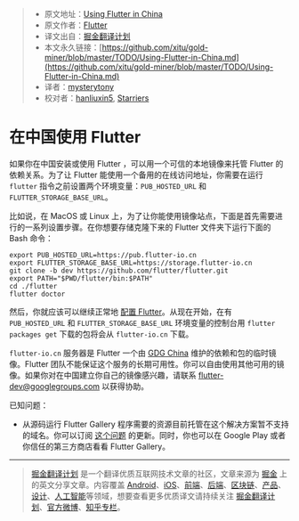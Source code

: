 > * 原文地址：[Using Flutter in China](https://github.com/flutter/flutter/wiki/Using-Flutter-in-China)
> * 原文作者：[Flutter](https://github.com/flutter)
> * 译文出自：[掘金翻译计划](https://github.com/xitu/gold-miner)
> * 本文永久链接：[https://github.com/xitu/gold-miner/blob/master/TODO/Using-Flutter-in-China.md](https://github.com/xitu/gold-miner/blob/master/TODO/Using-Flutter-in-China.md)
> * 译者：[mysterytony](https://github.com/mysterytony)
> * 校对者：[hanliuxin5](https://github.com/hanliuxin5), [Starriers](https://github.com/Starriers)

# 在中国使用 Flutter

如果你在中国安装或使用 Flutter ，可以用一个可信的本地镜像来托管 Flutter 的依赖关系。为了让 Flutter 能使用一个备用的在线访问地址，你需要在运行 `flutter` 指令之前设置两个环境变量：`PUB_HOSTED_URL` 和 `FLUTTER_STORAGE_BASE_URL`。

比如说，在 MacOS 或 Linux 上，为了让你能使用镜像站点，下面是首先需要进行的一系列设置步骤。在你想要存储克隆下来的 Flutter 文件夹下运行下面的 Bash 命令：

```source-shell
export PUB_HOSTED_URL=https://pub.flutter-io.cn
export FLUTTER_STORAGE_BASE_URL=https://storage.flutter-io.cn
git clone -b dev https://github.com/flutter/flutter.git
export PATH="$PWD/flutter/bin:$PATH"
cd ./flutter
flutter doctor
```

然后，你就应该可以继续正常地 [配置 Flutter](https://flutter.io/setup/)。从现在开始，在有 `PUB_HOSTED_URL` 和 `FLUTTER_STORAGE_BASE_URL` 环境变量的控制台用 `flutter packages get` 下载的包将会从 `flutter-io.cn` 下载。

`flutter-io.cn` 服务器是 Flutter 一个由 [GDG China](http://www.chinagdg.com/) 维护的依赖和包的临时镜像。Flutter 团队不能保证这个服务的长期可用性。你可以自由使用其他可用的镜像。如果你对在中国建立你自己的镜像感兴趣，请联系 [flutter-dev@googlegroups.com](mailto:flutter-dev@googlegroups.com) 以获得协助。

已知问题：

* 从源码运行 Flutter Gallery 程序需要的资源目前托管在这个解决方案暂不支持的域名。你可以订阅 [这个问题](https://github.com/flutter/flutter/issues/13763) 的更新。同时，你也可以在 Google Play 或者你信任的第三方商店看看 Flutter Gallery。


---

> [掘金翻译计划](https://github.com/xitu/gold-miner) 是一个翻译优质互联网技术文章的社区，文章来源为 [掘金](https://juejin.im) 上的英文分享文章。内容覆盖 [Android](https://github.com/xitu/gold-miner#android)、[iOS](https://github.com/xitu/gold-miner#ios)、[前端](https://github.com/xitu/gold-miner#前端)、[后端](https://github.com/xitu/gold-miner#后端)、[区块链](https://github.com/xitu/gold-miner#区块链)、[产品](https://github.com/xitu/gold-miner#产品)、[设计](https://github.com/xitu/gold-miner#设计)、[人工智能](https://github.com/xitu/gold-miner#人工智能)等领域，想要查看更多优质译文请持续关注 [掘金翻译计划](https://github.com/xitu/gold-miner)、[官方微博](http://weibo.com/juejinfanyi)、[知乎专栏](https://zhuanlan.zhihu.com/juejinfanyi)。
